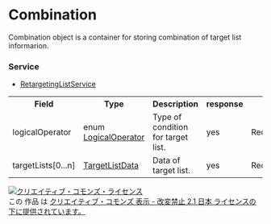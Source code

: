 # Combination
Combination object is a container for storing combination of target list informarion.
### Service
+ [RetargetingListService](../services/RetargetingListService.md)

<table>
 <tr>
  <th>Field</th>
  <th>Type</th>
  <th>Description</th>
  <th>response</th>
  <th>add</th>
  <th>set</th>
  <th>remove</th>
 </tr>
 <tr>
  <td>logicalOperator</td>
  <td>enum <a href="./LogicalOperator.md">LogicalOperator</a></td>
  <td>Type of condition for target list.</td>
  <td>yes</td>
  <td>Requirement</td>
  <td>Requirement<br>Updatable</td>
  <td>Ignore</td>
 </tr>
 <tr>
  <td>targetLists[0...n]</td>
  <td><a href="./TargetListData.md">TargetListData</a></td>
  <td>Data of target list.</td>
  <td>yes</td>
  <td>Requirement</td>
  <td>Requirement<br>Updatable</td>
  <td>Ignore</td>
 </tr>
 </table>

<a rel="license" href="http://creativecommons.org/licenses/by-nd/2.1/jp/"><img alt="クリエイティブ・コモンズ・ライセンス" style="border-width:0" src="https://i.creativecommons.org/l/by-nd/2.1/jp/88x31.png" /></a><br />この 作品 は <a rel="license" href="http://creativecommons.org/licenses/by-nd/2.1/jp/">クリエイティブ・コモンズ 表示 - 改変禁止 2.1 日本 ライセンスの下に提供されています。</a>
